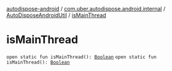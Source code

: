 [autodispose-android](../../index.md) / [com.uber.autodispose.android.internal](../index.md) / [AutoDisposeAndroidUtil](index.md) / [isMainThread](./is-main-thread.md)

# isMainThread

`open static fun isMainThread(): `[`Boolean`](https://kotlinlang.org/api/latest/jvm/stdlib/kotlin/-boolean/index.html)
`open static fun isMainThread(): `[`Boolean`](https://kotlinlang.org/api/latest/jvm/stdlib/kotlin/-boolean/index.html)